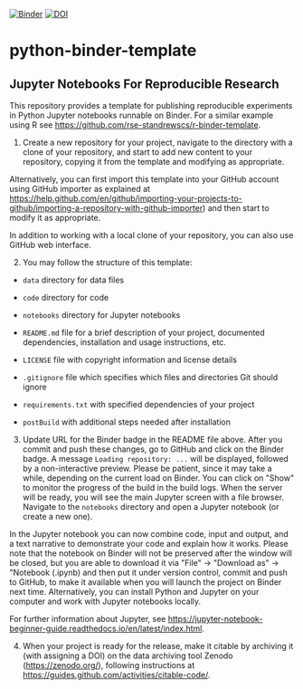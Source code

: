 [![Binder](https://mybinder.org/badge_logo.svg)](https://mybinder.org/v2/gh/rse-standrewscs/python-binder-template/HEAD)
[![DOI](https://zenodo.org/badge/DOI/10.5281/zenodo.3662238.svg)](https://doi.org/10.5281/zenodo.3662238)

# python-binder-template

## Jupyter Notebooks For Reproducible Research

This repository provides a template for publishing reproducible experiments 
in Python Jupyter notebooks runnable on Binder. For a similar example using R
see https://github.com/rse-standrewscs/r-binder-template.

1. Create a new repository for your project, navigate to the directory 
with a clone of your repository, and start to add new content to your
repository, copying it from the template and modifying as appropriate.

Alternatively, you can first import this template into your GitHub account 
using GitHub importer as explained at
<https://help.github.com/en/github/importing-your-projects-to-github/importing-a-repository-with-github-importer>)
and then start to modify it as appropriate.

In addition to working with a local clone of your repository, you can
also use GitHub web interface.

2. You may follow the structure of this template:

- `data` directory for data files

- `code` directory for code

- `notebooks` directory for Jupyter notebooks

- `README.md` file for a brief description of your project, documented
dependencies, installation and usage instructions, etc.

- `LICENSE` file with copyright information and license details

- `.gitignore` file which specifies which files and directories Git should ignore

- `requirements.txt` with specified dependencies of your project

- `postBuild` with additional steps needed after installation

3. Update URL for the Binder badge in the README file above. 
After you commit and push these changes, go to GitHub and click on the
Binder badge. A message `Loading repository: ...` will be displayed, followed 
by a non-interactive preview. Please be patient, since it may take a while, 
depending on the current load on Binder. You can click on "Show" to monitor 
the progress of the build in the build logs. When the server will be ready, 
you will see the main Jupyter screen with a file browser. Navigate to the
`notebooks` directory and open a Jupyter notebook (or create a new one).

In the Jupyter notebook you can now combine code, input and output, and a text
narrative to demonstrate your code and explain how it works. Please note 
that the notebook on Binder will not be preserved after the window will be 
closed, but you are able to download it via "File" -> "Download as" -> 
"Notebook (.ipynb) and then put it under version control, commit and push 
to GitHub, to make it available when you will launch the project on Binder
next time. Alternatively, you can install Python and Jupyter on your
computer and work with Jupyter notebooks locally.

For further information about Jupyter, see
https://jupyter-notebook-beginner-guide.readthedocs.io/en/latest/index.html.

4. When your project is ready for the release, make it citable by archiving it
(with assigning a DOI) on the data archiving tool Zenodo (https://zenodo.org/), 
following instructions at https://guides.github.com/activities/citable-code/.
